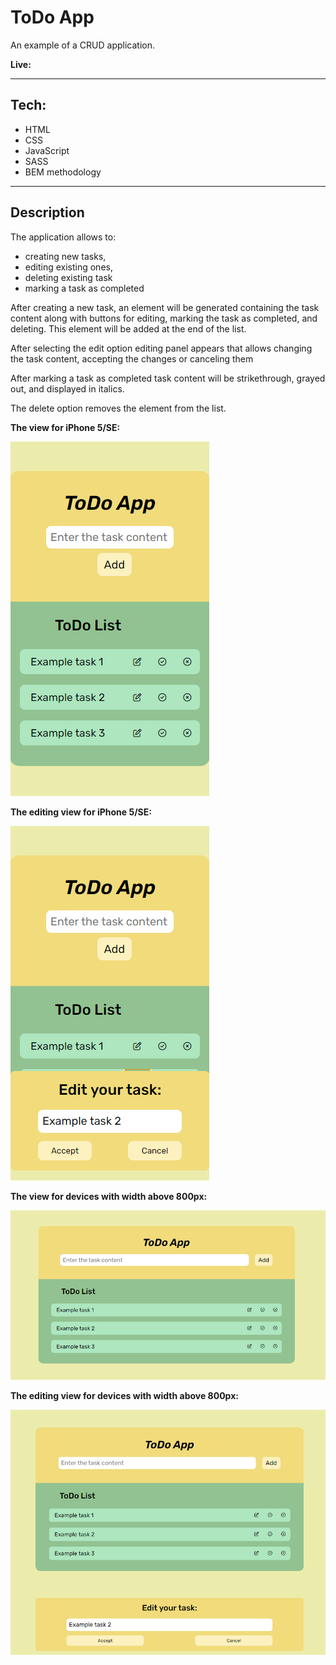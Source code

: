 # ToDo App

An example of a CRUD application.

**Live:** []()

___

## Tech:
- HTML
- CSS
- JavaScript
- SASS
- BEM methodology

___

## Description
The application allows to:
- creating new tasks,
- editing existing ones,
- deleting existing task
- marking a task as completed

After creating a new task, an element will be generated containing the task content along with buttons for editing, marking the task as completed, and deleting. This element will be added at the end of the list.

After selecting the edit option editing panel appears that allows changing the task content, accepting the changes or canceling them

After marking a task as completed task content will be strikethrough, grayed out, and displayed in italics.

The delete option removes the element from the list.

**The view for iPhone 5/SE:**

![Small Device Screenshot](/readme-assets/small-device.png)

**The editing view for iPhone 5/SE:**

![Small Device Edit Panel Screenshot](/readme-assets/small-device-edit.png)

**The view for devices with width above 800px:**

![Big Device Screenshot](/readme-assets/big-device.png)

**The editing view for devices with width above 800px:**

![Big Device Screenshot](/readme-assets/big-device-edit.png)